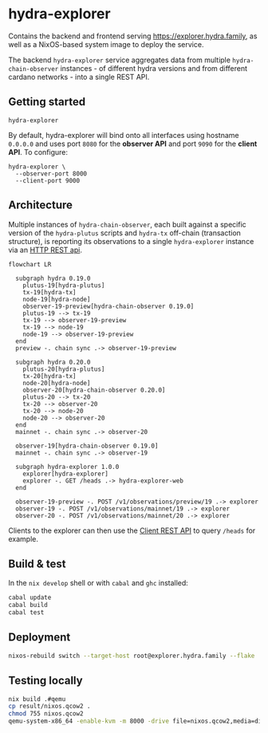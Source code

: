 # hydra-explorer

Contains the backend and frontend serving https://explorer.hydra.family, as well as a NixOS-based system image to deploy the service.

The backend `hydra-explorer` service aggregates data from multiple `hydra-chain-observer` instances - of different hydra versions and from different cardano networks - into a single REST API.

## Getting started

```shell
hydra-explorer
```

By default, hydra-explorer will bind onto all interfaces using hostname `0.0.0.0` and uses port `8080` for the **observer API** and port `9090` for the **client API**. To configure:

```shell
hydra-explorer \
  --observer-port 8000
  --client-port 9000
```


## Architecture

Multiple instances of `hydra-chain-observer`, each built against a specific version of the `hydra-plutus` scripts and `hydra-tx` off-chain (transaction structure), is reporting its observations to a single `hydra-explorer` instance via an [HTTP REST api](./api/observer-api.yaml).

``` mermaid
flowchart LR

  subgraph hydra 0.19.0
    plutus-19[hydra-plutus]
    tx-19[hydra-tx]
    node-19[hydra-node]
    observer-19-preview[hydra-chain-observer 0.19.0]
    plutus-19 --> tx-19
    tx-19 --> observer-19-preview
    tx-19 --> node-19
    node-19 --> observer-19-preview
  end
  preview -. chain sync .-> observer-19-preview

  subgraph hydra 0.20.0
    plutus-20[hydra-plutus]
    tx-20[hydra-tx]
    node-20[hydra-node]
    observer-20[hydra-chain-observer 0.20.0]
    plutus-20 --> tx-20
    tx-20 --> observer-20
    tx-20 --> node-20
    node-20 --> observer-20
  end
  mainnet -. chain sync .-> observer-20

  observer-19[hydra-chain-observer 0.19.0]
  mainnet -. chain sync .-> observer-19

  subgraph hydra-explorer 1.0.0
    explorer[hydra-explorer]
    explorer -. GET /heads .-> hydra-explorer-web
  end

  observer-19-preview -. POST /v1/observations/preview/19 .-> explorer
  observer-19 -. POST /v1/observations/mainnet/19 .-> explorer
  observer-20 -. POST /v1/observations/mainnet/20 .-> explorer
```

Clients to the explorer can then use the [Client REST API](../api/client-api.yaml) to query `/heads` for example.

## Build & test

In the `nix develop` shell or with `cabal` and `ghc` installed:

``` sh
cabal update
cabal build
cabal test
```

## Deployment

```sh
nixos-rebuild switch --target-host root@explorer.hydra.family --flake .#hydra-explorer --use-remote-sudo
```

## Testing locally

```sh
nix build .#qemu
cp result/nixos.qcow2 .
chmod 755 nixos.qcow2
qemu-system-x86_64 -enable-kvm -m 8000 -drive file=nixos.qcow2,media=disk,if=virtio -nic user,model=virtio
```
